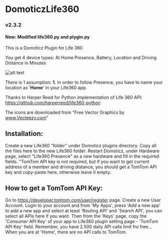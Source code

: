 # DomoticzLife360
### v2.3.2
#### New: Modified life360.py and plygin.py

This is a Domoticz Plugin for Life 360

You get 4 device types: At Home Presence, Battery, Location and Driving Distance in Minutes

![alt text](https://www.dropbox.com/s/8jqwuq0big73da3/Life360Devices.jpg?raw=1)

There is 1 assumption:
**1.** In order to follow Presence, you have to name your location as '**Home**' in your Life360 app.

Thanks to Harper Reed for Python implementation of Life 360 API: https://github.com/harperreed/life360-python

The icons are downloaded from "Free Vector Graphics by www.Vecteezy.com"

## Installation:
Create a new Life360 "folder" under Domoticz plugins directory. Copy all the files here to the new Life360 folder.
Restart Domoticz, under Hardware page, select "Life360 Presence" as a new hardware and fill in the required fields. "TomTom API key is not required, but if you want to get current address of a member and driving distance, you should get a TomTom API key and copy-paste here, otherwise leave it empty.

## How to get a TomTom API Key:
Go to https://developer.tomtom.com/user/register page. Create a new User Account. Login to your account and from 'My Apps', press 'Add a new app' to add a new app and select at least 'Routing API' and 'Search API', you can select all APIs here if you want. Then from the 'Keys' page, copy the 'Consumer API Key' of your app to Life360 plugin setting page - 'TomTom API Key' field. Remember, you have 2.500 daily API calls limit fro free... When you are at 'Home', there are no API calls to TomTom.
